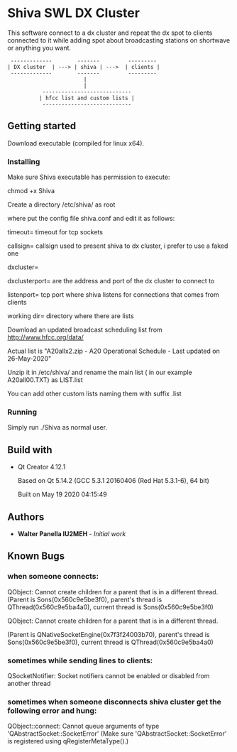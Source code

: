 # Shiva SWL DX Cluster

This software connect to a dx cluster and repeat the dx spot to clients connected to it while adding spot about broadcasting stations on shortwave or anything you want.

     -------------        -------         ---------
    | DX cluster  | ---> | shiva | --->  | clients |
     -------------        -------         ---------
                            |
                            |
               ----------------------------
              | hfcc list and custom lists |
               ----------------------------


## Getting started
Download executable (compiled for linux x64).


### Installing
Make sure Shiva executable has permission to execute: 

chmod +x Shiva

Create a directory /etc/shiva/ as root 

where put the config file shiva.conf and edit it as follows:



   timeout= timeout for tcp sockets
   
   callsign= callsign used to present shiva to dx cluster, i prefer to use a faked one
   
   dxcluster=
   
   dxclusterport= are the address and port of the dx cluster to connect to
   
   listenport= tcp port where shiva listens for connections that comes from clients
   
   working dir= directory where there are lists
   
   

Download an updated broadcast scheduling list from http://www.hfcc.org/data/

Actual list is "A20allx2.zip - A20 Operational Schedule - Last updated on 26-May-2020"

Unzip it in /etc/shiva/ and rename the main list ( in our example A20all00.TXT) as LIST.list

You can add other custom lists naming them with suffix .list


### Running
Simply run ./Shiva as normal user.

## Build with
*   Qt Creator 4.12.1

    Based on Qt 5.14.2 (GCC 5.3.1 20160406 (Red Hat 5.3.1-6), 64 bit)
    
    Built on May 19 2020 04:15:49

## Authors

* **Walter Panella IU2MEH** - *Initial work*

## Known Bugs

### when someone connects:

QObject: Cannot create children for a parent that is in a different thread.
(Parent is Sons(0x560c9e5be3f0), parent's thread is QThread(0x560c9e5ba4a0), current thread is Sons(0x560c9e5be3f0)

QObject: Cannot create children for a parent that is in a different thread.

(Parent is QNativeSocketEngine(0x7f3f24003b70), parent's thread is Sons(0x560c9e5be3f0), current thread is QThread(0x560c9e5ba4a0)



### sometimes while sending lines to clients:

QSocketNotifier: Socket notifiers cannot be enabled or disabled from another thread



### sometimes when someone disconnects shiva cluster get the following error and hung:

QObject::connect: Cannot queue arguments of type 'QAbstractSocket::SocketError'
(Make sure 'QAbstractSocket::SocketError' is registered using qRegisterMetaType().)

